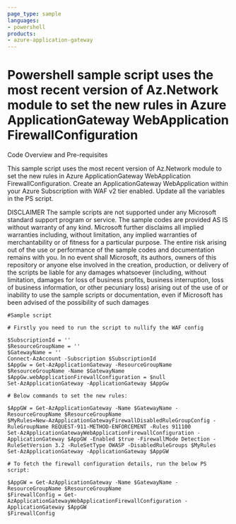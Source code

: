 ```yaml
---
page_type: sample
languages:
- powershell
products:
- azure-application-gateway
---
```


# Powershell sample script uses the most recent version of Az.Network module to set the new rules in Azure ApplicationGateway WebApplication FirewallConfiguration


 Code Overview and Pre-requisites
 
 This sample script uses the most recent version of Az.Network module to set the new rules in Azure ApplicationGateway WebApplication FirewallConfiguration. Create an ApplicationGateway WebApplication within your Azure Subscription with WAF v2 tier enabled. Update all the variables in the PS script.
 
 
DISCLAIMER
The sample scripts are not supported under any Microsoft standard support program or service. The sample codes are provided AS IS without warranty of any kind. Microsoft further disclaims all implied warranties including, without limitation, any implied warranties of merchantability or of fitness for a particular purpose. The entire risk arising out of the use or performance of the sample codes and documentation remains with you. In no event shall Microsoft, its authors, owners of this repository or anyone else involved in the creation, production, or delivery of the scripts be liable for any damages whatsoever (including, without limitation, damages for loss of business profits, business interruption, loss of business information, or other pecuniary loss) arising out of the use of or inability to use the sample scripts or documentation, even if Microsoft has been advised of the possibility of such damages 

```
#Sample script

# Firstly you need to run the script to nullify the WAF config

$SubscriptionId = ''
$ResourceGroupName = ''
$GatewayName = ''
Connect-AzAccount -Subscription $SubscriptionId
$AppGw = Get-AzApplicationGateway -ResourceGroupName $ResourceGroupName -Name $GatewayName
$AppGw.webApplicationFirewallConfiguration = $null
Set-AzApplicationGateway -ApplicationGateway $AppGw

# Below commands to set the new rules:

$AppGW = Get-AzApplicationGateway -Name $GatewayName -ResourceGroupName $ResourceGroupName
$MyRules=New-AzApplicationGatewayFirewallDisabledRuleGroupConfig -RuleGroupName REQUEST-911-METHOD-ENFORCEMENT -Rules 911100
Set-AzApplicationGatewayWebApplicationFirewallConfiguration -ApplicationGateway $AppGW -Enabled $true -FirewallMode Detection -RuleSetVersion 3.2 -RuleSetType OWASP -DisabledRuleGroups $MyRules
Set-AzApplicationGateway -ApplicationGateway $AppGW

# To fetch the firewall configuration details, run the below PS script:

$AppGW = Get-AzApplicationGateway -Name $GatewayName -ResourceGroupName $ResourceGroupName
$FirewallConfig = Get-AzApplicationGatewayWebApplicationFirewallConfiguration -ApplicationGateway $AppGW
$FirewallConfig
```
